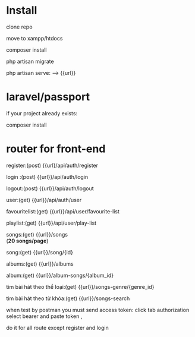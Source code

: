 # Install

clone repo

move to xampp/htdocs

composer install

php artisan migrate

php artisan serve: --> {{url}}

# laravel/passport
if your project already exists:

composer install

# router for front-end

register:(post) {{url}/api/auth/register

login :(post) {{url}}/api/auth/login

logout:(post) {{url}}/api/auth/logout

user:(get) {{url}}/api/auth/user

favouritelist:(get) {{url}}/api/user/favourite-list

playlist:(get) {{url}}/api/user/play-list

songs:(get) {{url}}/songs       
(**20 songs/page**)

song:(get) {{url}}/song/{id}

albums:(get) {{url}}/albums

album:(get) {{url}}/album-songs/{album_id}

tìm bài hát theo thể loại:(get) {{url}}/songs-genre/{genre_id}

tìm bài hát theo từ khóa:(get) {{url}}/songs-search

when test by postman you must send access token: click tab authorization select bearer and paste token ,

do it for all route except register and login




